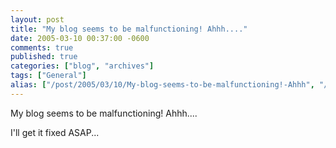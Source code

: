 ```yaml
---
layout: post
title: "My blog seems to be malfunctioning! Ahhh...."
date: 2005-03-10 00:37:00 -0600
comments: true
published: true
categories: ["blog", "archives"]
tags: ["General"]
alias: ["/post/2005/03/10/My-blog-seems-to-be-malfunctioning!-Ahhh", "/post/2005/03/10/my-blog-seems-to-be-malfunctioning!-ahhh"]
---
```

<!-- more -->
<P>My blog seems to be malfunctioning! Ahhh....</P>
<P>I'll get it fixed ASAP...</P>
